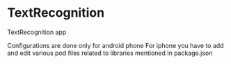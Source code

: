# TextRecognition
TextRecognition app

Configurations are done only for android phone
For iphone you have to add and edit various pod files related to libraries mentioned in package.json

